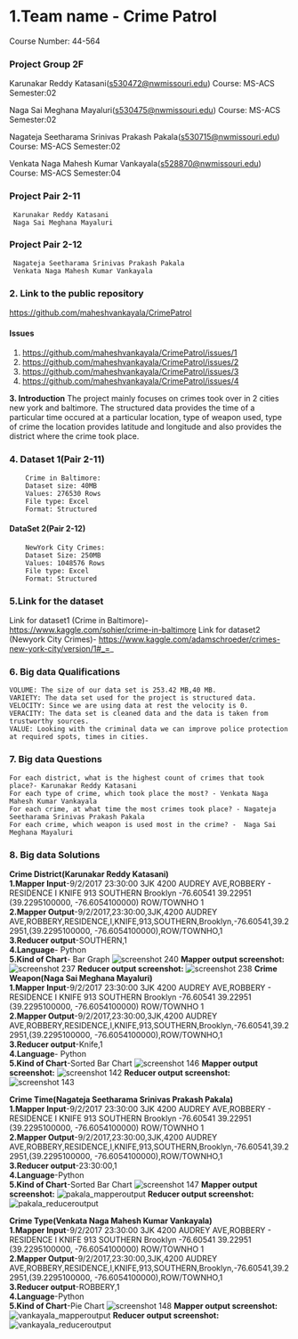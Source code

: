 # 1.Team name - Crime Patrol
Course Number: 44-564
### Project Group 2F

   Karunakar Reddy Katasani(s530472@nwmissouri.edu)
     Course: MS-ACS
     Semester:02

   Naga Sai Meghana Mayaluri(s530475@nwmissouri.edu)
     Course: MS-ACS
     Semester:02

   Nagateja Seetharama Srinivas Prakash Pakala(s530715@nwmissouri.edu)
     Course: MS-ACS
     Semester:02

   Venkata Naga Mahesh Kumar Vankayala(s528870@nwmissouri.edu)
     Course: MS-ACS
     Semester:04
### Project Pair 2-11

     Karunakar Reddy Katasani
     Naga Sai Meghana Mayaluri

### Project Pair 2-12

     Nagateja Seetharama Srinivas Prakash Pakala
     Venkata Naga Mahesh Kumar Vankayala

### 2. Link to the public repository
   https://github.com/maheshvankayala/CrimePatrol

#### Issues
  1. https://github.com/maheshvankayala/CrimePatrol/issues/1
  2. https://github.com/maheshvankayala/CrimePatrol/issues/2
  3. https://github.com/maheshvankayala/CrimePatrol/issues/3
  4. https://github.com/maheshvankayala/CrimePatrol/issues/4  


**3. Introduction**
    The project mainly focuses on crimes took over in 2 cities new york and baltimore.
    The structured data provides the time of a particular time occured at a particular location, type of weapon used,
    type of crime the location provides latitude and longitude and also provides the district where the crime took place.

### 4. Dataset 1(Pair 2-11)
        Crime in Baltimore:
        Dataset size: 40MB
        Values: 276530 Rows
        File type: Excel
        Format: Structured

#### DataSet 2(Pair 2-12)
        NewYork City Crimes:
        Dataset Size: 250MB
        Values: 1048576 Rows
        File type: Excel
        Format: Structured

### 5.Link for the dataset
Link for dataset1 (Crime in Baltimore)- https://www.kaggle.com/sohier/crime-in-baltimore
Link for dataset2 (Newyork City Crimes)- https://www.kaggle.com/adamschroeder/crimes-new-york-city/version/1#_=_

### 6. Big data Qualifications
    VOLUME: The size of our data set is 253.42 MB,40 MB.
    VARIETY: The data set used for the project is structured data.
    VELOCITY: Since we are using data at rest the velocity is 0.
    VERACITY: The data set is cleaned data and the data is taken from trustworthy sources.
    VALUE: Looking with the criminal data we can improve police protection at required spots, times in cities.

### 7. Big data Questions
    For each district, what is the highest count of crimes that took place?- Karunakar Reddy Katasani
    For each type of crime, which took place the most? - Venkata Naga Mahesh Kumar Vankayala
    For each crime, at what time the most crimes took place? - Nagateja Seetharama Srinivas Prakash Pakala
    For each crime, which weapon is used most in the crime? -  Naga Sai Meghana Mayaluri

### 8. Big data Solutions  
**Crime District(Karunakar Reddy Katasani)**  
        **1.Mapper Input**-9/2/2017 23:30:00 3JK 4200 AUDREY AVE,ROBBERY - RESIDENCE I KNIFE 913 SOUTHERN Brooklyn -76.60541 39.22951 (39.2295100000, -76.6054100000) ROW/TOWNHO 1  
        **2.Mapper Output**-9/2/2017,23:30:00,3JK,4200 AUDREY AVE,ROBBERY,RESIDENCE,I,KNIFE,913,SOUTHERN,Brooklyn,-76.60541,39.22951,(39.2295100000, -76.6054100000),ROW/TOWNHO,1  
        **3.Reducer output**-SOUTHERN,1  
        **4.Language**- Python  
        **5.Kind of Chart**- Bar Graph 
       ![screenshot 240](https://user-images.githubusercontent.com/31742996/38780308-2dc19e58-409a-11e8-9d73-14e776ea79e7.png)
        **Mapper output screenshot:**
         ![screenshot 237](https://user-images.githubusercontent.com/31742996/38780254-2d51073e-4099-11e8-8f61-829d40950009.png)
        **Reducer output screenshot:**
        ![screenshot 238](https://user-images.githubusercontent.com/31742996/38780313-45fc9374-409a-11e8-99e1-49c947f5c17e.png)
**Crime Weapon(Naga Sai Meghana Mayaluri)**  
        **1.Mapper Input**-9/2/2017 23:30:00 3JK 4200 AUDREY AVE,ROBBERY - RESIDENCE I KNIFE 913 SOUTHERN Brooklyn -76.60541 39.22951 (39.2295100000, -76.6054100000) ROW/TOWNHO 1  
        **2.Mapper Output**-9/2/2017,23:30:00,3JK,4200 AUDREY AVE,ROBBERY,RESIDENCE,I,KNIFE,913,SOUTHERN,Brooklyn,-76.60541,39.22951,(39.2295100000, -76.6054100000),ROW/TOWNHO,1  
        **3.Reducer output**-Knife,1  
        **4.Language**- Python  
        **5.Kind of Chart**-Sorted Bar Chart 
        ![screenshot 146](https://user-images.githubusercontent.com/31742996/38780388-0d402fc2-409b-11e8-9003-df9855dbb6ec.png)
        **Mapper output screenshot:**
        ![screenshot 142](https://user-images.githubusercontent.com/31742996/38780393-21169f0e-409b-11e8-8ae2-9cd0b0fade91.png)
        **Reducer output screenshot:**
        ![screenshot 143](https://user-images.githubusercontent.com/31742996/38780398-321e3f50-409b-11e8-9e49-ea0bba6d6960.png)

**Crime Time(Nagateja Seetharama Srinivas Prakash Pakala)**  
        **1.Mapper Input**-9/2/2017 23:30:00 3JK 4200 AUDREY AVE,ROBBERY - RESIDENCE I KNIFE 913 SOUTHERN Brooklyn -76.60541 39.22951 (39.2295100000, -76.6054100000) ROW/TOWNHO 1  
        **2.Mapper Output**-9/2/2017,23:30:00,3JK,4200 AUDREY AVE,ROBBERY,RESIDENCE,I,KNIFE,913,SOUTHERN,Brooklyn,-76.60541,39.22951,(39.2295100000, -76.6054100000),ROW/TOWNHO,1  
        **3.Reducer output**-23:30:00,1  
        **4.Language**-Python  
         **5.Kind of Chart**-Sorted Bar Chart
         ![screenshot 147](https://user-images.githubusercontent.com/31742996/38784687-6ef1f576-40db-11e8-91c9-6ef87a01e31f.png)
         **Mapper output screenshot:**
         ![pakala_mapperoutput](https://user-images.githubusercontent.com/31742996/38784604-df20c25c-40d9-11e8-8899-725dfb52ad8c.png)
         **Reducer output screenshot:**
         ![pakala_reduceroutput](https://user-images.githubusercontent.com/31742996/38784609-f03f21dc-40d9-11e8-9081-cd2c25ace6c2.png)
         
**Crime Type(Venkata Naga Mahesh Kumar Vankayala)**  
        **1.Mapper Input**-9/2/2017 23:30:00 3JK 4200 AUDREY AVE,ROBBERY - RESIDENCE I KNIFE 913 SOUTHERN Brooklyn -76.60541 39.22951 (39.2295100000, -76.6054100000) ROW/TOWNHO 1  
        **2.Mapper Output**-9/2/2017,23:30:00,3JK,4200 AUDREY AVE,ROBBERY,RESIDENCE,I,KNIFE,913,SOUTHERN,Brooklyn,-76.60541,39.22951,(39.2295100000, -76.6054100000),ROW/TOWNHO,1  
        **3.Reducer output**-ROBBERY,1  
        **4.Language**-Python  
        **5.Kind of Chart**-Pie Chart 
        ![screenshot 148](https://user-images.githubusercontent.com/31742996/38784680-56aa0e4a-40db-11e8-8d1a-db684aa3c34e.png)
        **Mapper output screenshot:**
        ![vankayala_mapperoutput](https://user-images.githubusercontent.com/31742996/38784626-3f2d0d0e-40da-11e8-9437-657d5ff0f00a.png)
        **Reducer output screenshot:**
        ![vankayala_reduceroutput](https://user-images.githubusercontent.com/31742996/38784631-469d837a-40da-11e8-8d22-902fc581c975.png)
